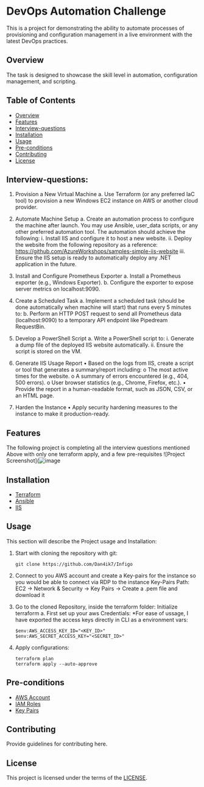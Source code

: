 # DevOps Automation Challenge
This is a project for demonstrating the ability to automate processes of provisioning and configuration management in a live environment with the latest DevOps practices.

## Overview
The task is designed to showcase the skill level in automation, configuration management, and scripting.

## Table of Contents
- [Overview](#overview)
- [Features](#features)
- [Interview-questions](#Interview-questions)
- [Installation](#installation)
- [Usage](#usage)
- [Pre-conditions](#pre-conditions)
- [Contributing](#contributing)
- [License](#license)

## Interview-questions:
1. Provision a New Virtual Machine
a. Use Terraform (or any preferred IaC tool) to provision a new Windows EC2
instance on AWS or another cloud provider.

2. Automate Machine Setup
a. Create an automation process to configure the machine after launch. You
may use Ansible, user_data scripts, or any other preferred automation tool.
The automation should achieve the following:
i. Install IIS and configure it to host a new website.
ii. Deploy the website from the following repository as a reference:
https://github.com/AzureWorkshops/samples-simple-iis-website
iii. Ensure the IIS setup is ready to automatically deploy any .NET
application in the future.
3. Install and Configure Prometheus Exporter
a. Install a Prometheus exporter (e.g., Windows Exporter).
b. Configure the exporter to expose server metrics on localhost:9090.
4. Create a Scheduled Task
a. Implement a scheduled task (should be done automatically when machine
will start) that runs every 5 minutes to:
b. Perform an HTTP POST request to send all Prometheus data
(localhost:9090) to a temporary API endpoint like Pipedream
RequestBin.
5. Develop a PowerShell Script
a. Write a PowerShell script to:
  i. Generate a dump file of the deployed IIS website automatically.
  ii. Ensure the script is stored on the VM.
6. Generate IIS Usage Report
• Based on the logs from IIS, create a script or tool that generates a summary/report
including:
o The most active times for the website.
o A summary of errors encountered (e.g., 404, 500 errors).
o User browser statistics (e.g., Chrome, Firefox, etc.).
• Provide the report in a human-readable format, such as JSON, CSV, or an HTML
page.
7. Harden the Instance
• Apply security hardening measures to the instance to make it production-ready.

## Features
The following project is completing all the interview questions mentioned Above with only one terraform apply, and a few pre-requisites
![Project Screenshot](![image](https://github.com/user-attachments/assets/5388e0a9-8546-48b3-9779-c0591d78ff3a)

## Installation
- [Terraform](https://developer.hashicorp.com/terraform/tutorials/aws-get-started/install-cli)
- [Ansible](https://docs.ansible.com/ansible/latest/installation_guide/intro_installation.html)
- [IIS](https://learn.microsoft.com/en-us/iis/)

## Usage
This section will describe the Project usage and Installation:
  1. Start with cloning the repository with git:
     ```
     git clone https://github.com/Dan4ik7/Infigo
     ```
  2. Connect to you AWS account and create a Key-pairs for the instance so you would be able to connect via RDP to the instance
     Key-Pairs Path: EC2 -> Network & Security -> Key Pairs -> Create a .pem file and download it
  
  3. Go to the cloned Repository, inside the terraform folder: Initialize terraform
     a. First set up your aws Credentials:
        *For ease of ussage, I have exported the access keys directly in CLI as a environment vars:
        ```
        $env:AWS_ACCESS_KEY_ID="<KEY_ID>"
        $env:AWS_SECRET_ACCESS_KEY="<SECRET_ID>"
        ```
   4. Apply configurations:
      ```
      terraform plan
      terraform apply --auto-approve
      ```
      

## Pre-conditions
- [AWS Account](https://aws.amazon.com/resources/create-account/)
- [IAM Roles](https://docs.aws.amazon.com/AWSEC2/latest/UserGuide/iam-roles-for-amazon-ec2.html)
- [Key Pairs](https://docs.aws.amazon.com/AWSEC2/latest/UserGuide/ec2-key-pairs.html)

## Contributing
Provide guidelines for contributing here.

## License
This project is licensed under the terms of the [LICENSE](https://github.com/Dan4ik7/Infigo/blob/main/LICENSE).
